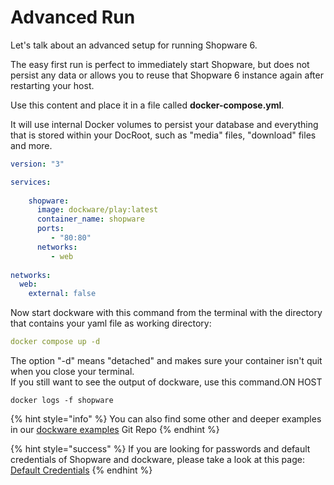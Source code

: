 # Advanced Run

Let's talk about an advanced setup for running Shopware 6.

The easy first run is perfect to immediately start Shopware, but does not persist any data or allows you to reuse that Shopware 6 instance again after restarting your host.

Use this content and place it in a file called **docker-compose.yml**.

It will use internal Docker volumes to persist your database and everything that is stored within your DocRoot, such as "media" files, "download" files and more.

```yaml
version: "3"

services:
        
    shopware:
      image: dockware/play:latest
      container_name: shopware
      ports:
         - "80:80"
      networks:
         - web
        
networks:
  web:
    external: false
```

Now start dockware with this command from the terminal with the directory that contains your yaml file as working directory:

```yaml
docker compose up -d
```

The option "-d" means "detached" and makes sure your container isn't quit when you close your terminal.\
If you still want to see the output of dockware, use this command.ON HOST

```
docker logs -f shopware
```

{% hint style="info" %}
You can also find some other and deeper examples in our [dockware examples](https://github.com/dockware/examples) Git Repo
{% endhint %}

{% hint style="success" %}
If you are looking for passwords and default credentials of Shopware and dockware, please take a look at this page: [Default Credentials](default-credentials.md)
{% endhint %}

###
